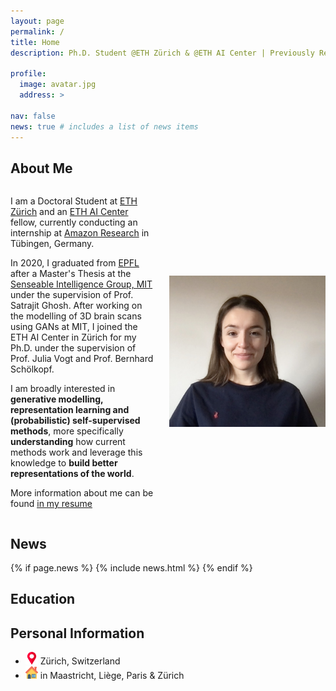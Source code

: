 ```yaml
---
layout: page
permalink: /
title: Home
description: Ph.D. Student @ETH Zürich & @ETH AI Center | Previously Research Intern @Amazon and @EPFL and @MIT

profile:
  image: avatar.jpg
  address: >

nav: false
news: true # includes a list of news items
---
```

## About Me

<div style="display: flex; align-items: center; gap: 20px;">
  <div class="col-md-8" markdown="1"> 

  I am a Doctoral Student at [ETH Zürich](https://ethz.ch/) and an [ETH AI Center](https://ai.ethz.ch/) fellow, currently conducting an internship at [Amazon Research](https://www.amazon.science) in Tübingen, Germany. 

  In 2020, I graduated from [EPFL](https://www.epfl.ch/) after a Master's Thesis at the [Senseable Intelligence Group, MIT](https://sensein.group) under the supervision of Prof. Satrajit Ghosh. After working on the modelling of 3D brain scans using GANs at MIT, I joined the ETH AI Center in Zürich for my Ph.D. under the supervision of Prof. Julia Vogt and Prof. Bernhard Schölkopf. 

  I am broadly interested in **generative modelling, representation learning and (probabilistic) self-supervised methods**, more specifically **understanding** how current methods work and leverage this knowledge to **build better representations of the world**.

  More information about me can be found <a href="/assets/pdf/cv.pdf"><u>in my resume</u></a>

  </div>

  <div>
    <img class="img-responsive rounded-circle profile" src="assets/img/avatar.jpg" alt="Profile photo" style="max-width: 250px;">
  </div>
</div>

## News

{% if page.news %}
{% include news.html %}
{% endif %}

## Education

## Personal Information

- <img src="../assets/img/placeholder.png" style="max-width: 20px;"> Zürich, Switzerland
- <img src="../assets/img/house.png" style="max-width: 20px;"> in Maastricht, Liège, Paris & Zürich


